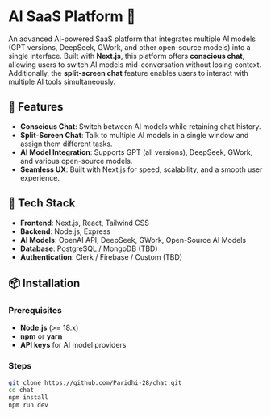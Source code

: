 # AI SaaS Platform 🚀  

An advanced AI-powered SaaS platform that integrates multiple AI models (GPT versions, DeepSeek, GWork, and other open-source models) into a single interface. Built with **Next.js**, this platform offers **conscious chat**, allowing users to switch AI models mid-conversation without losing context. Additionally, the **split-screen chat** feature enables users to interact with multiple AI tools simultaneously.  

## 🌟 Features  
- **Conscious Chat**: Switch between AI models while retaining chat history.  
- **Split-Screen Chat**: Talk to multiple AI models in a single window and assign them different tasks.  
- **AI Model Integration**: Supports GPT (all versions), DeepSeek, GWork, and various open-source models.  
- **Seamless UX**: Built with Next.js for speed, scalability, and a smooth user experience.  

## 🚀 Tech Stack  
- **Frontend**: Next.js, React, Tailwind CSS  
- **Backend**: Node.js, Express  
- **AI Models**: OpenAI API, DeepSeek, GWork, Open-Source AI Models  
- **Database**: PostgreSQL / MongoDB (TBD)  
- **Authentication**: Clerk / Firebase / Custom (TBD)  

## 📦 Installation  
### Prerequisites  
- **Node.js** (>= 18.x)  
- **npm** or **yarn**  
- **API keys** for AI model providers  

### Steps  
```sh
git clone https://github.com/Paridhi-28/chat.git  
cd chat  
npm install  
npm run dev  
